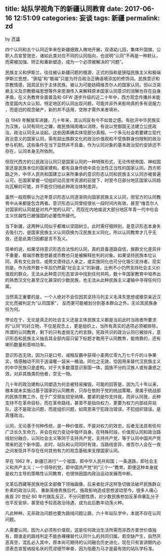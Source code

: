 title: 站队学视角下的新疆认同教育
date: 2017-06-16 12:51:09
categories: 妄谈
tags: 新疆
permalink: zd
---
by [齐谐](http://caute.net/about/)

四个认同和五个认同近年来在新疆细致入微地开展，双语幼儿园，集体升国旗，公职人员宣誓效忠，诸如此类对应不同的认同指向，也说明“认同”不再是一种默认，而需被加强、矫正和重新塑造，成为一个必须被解决的“问题”。

民族主义和伊斯兰，往往被认新疆问题的根源，正式的指称是狭隘民族主义和极端伊斯兰思想，“狭隘”和“极端”只是为符合政治正确语境添加的修饰词。民族意识和宗教情感，因其区别于主体民族，被认为可能妨碍维吾尔人的国家认同。但以泛突厥主义及宗教极端思想等外来思潮传入来解释原本国家认同意识的消解也存在自身矛盾，在义务教育全面普及和 GFW 逐步升级的近二十年中，西方观念传播并未能改变国内大众认知。特定地区的认同出现问题，可能并非外来影响真的多有说服力 ，而是旧的观念破产，新的并不适用，空隙才需外来者填补。
<!--more -->

自 1949 年解放军进疆，几十年来，其认同反有今不如昔之感。有批评中华民族实为汉族，认同有同化之嫌，故民族隔阂难以消除，有说以党御国无法建立公民政治，政治认同无从谈起。这些因素确实体现部分真相，一个多元社会若要建立现代政治意义的国家认同，需有超出族群文化的政治价值观和不受族群身份限制的政治参与机制。这些条件在当下显然并不具备，作为认同对象的基本政治契约安排还不存在，认同本身无所依附。

但现代西方的公民政治认同只是国家认同的一种特殊形式，无论传统帝国、神权国家还是民族本位的国家建构，都有自身传统中具合法性正当性的国家认同。西方邪路之外，中华人民共和国建立以来所秉承的意识形态认同和民族主义认同亦被普遍认可。在国家掌握一切组织动员宣传资源的前提下，时至今日部分地区国家认同趋向瓦解的可能，并不能仅归结此种政治体制差异。

虽然一般观察认为近年意识形态认同逐渐转向国家民族主义认同，但官方的认同教育中从来都是包含两者。意识形态认同曾经很长一段时间内有效，甚至“维吾尔人对国家的认同就是对共产党的认同”，而现在内地或说大部分地区年青一代中社会主义优越性已被强国的必要性所替代。

当下新疆，这两种认同似乎都难以坚固树立。此时需仔细辨别，是意识形态本身失去吸引力，是国家民族主义认同窃换为汉民族主义同化，所以认同教育才几乎无效，还是此类归因都是言不及义。

简单的说，如果坚持意识形态合法性的认同，真的具备道路自信，族群文化差异并不重要，极端宗教思想甚或宗教也只是被解释批判的对象。如果坚持民族本位认同，真有文化自信，或修文德待远人来之，或实施同化也可分化吸引支持者。现实则是，作为改开数十年后仍然最“社会主义”的新疆，比例不小仍然支持社会主义价值观的群众，无法从此种意识形态宣讲中找到任何共鸣，数十年国家教育中培养出的熟悉汉文化甚至汉化甚深的少数民族，也无法从此种民族主义灌输中寻得任何归属。

当然真正重要的是，一个人绝对不会仅因其坚持马列主义毛泽东思想或推崇亲近汉文化而被判定为“认同国家”， 反而更可能被划分到基本群众之外，无论其民族身份为何。

悖论在于，无论是真正的社会主义还是主体民族主义都是当前此时当政者所要求的“认同”的对立物，不仅是观念上，更是组织上，当所有真实的选项必须被排除，所谓的认同教育，剩下的只有虚弱无力的言辞。宪政共识的政治认同已被排斥，意识形态和民族主义抽去其全部内容只留下标题才敢用于认同教育，能倚靠的，还有喇叭数量和音响功率。

意识形态无效，因为只是口号，减租反霸中获得小麦两亿零九万七千斤的斗争果实，情感触动不同于送温暖一袋米一桶油。同化之无效，恰因用来替代汉民族主义的中华民族只是虚构，对于大多数潜意识家国一体，国族不分的汉族人或有蛊惑之效，对非其族类的他者，空无一物。

几十年的政治建构认同塑造为何会被轻易摧毁，可能的回答是，因为几十年以来，根本就未实施过基于国家的认同教育，只存在依附于党的统战策略，隶属于统战部的民族宗教工作，在于广交朋友招安纳降，要紧的是你支持我，而非认同我，此种支持不在革命目标，而在革命路线，甚至不是指向权力，更要为权力内部歧异站队，这不是政治问题，而是组织问题，如周恩来宁犯政治错误，不犯组织错误，是真懂政治。

认同，无论基于何种传统，是一种价值观，不是对权力的效忠，后者无法具有任何广泛长久生命力，并会在权力变动中毁坏自身。在特殊时段，价值观认同和政治路线划分融合，认同社会主义等同于支持共产党，支持共产党，等于认同中国共产党带来的这个新中国，此时，站队和认同同时有效，当路线变异，维吾尔人会在一夜之间发现并不存在任何其他有力的观念基础来支撑国家认同。

早在 1962 年，新疆已进行“一个祖国，即中华人民共和国；一条道路，即社会主义和共产主义；一个领导的党，即中国共产党“的”三个一“教育。即便这种本身就是权力主导的策略性认同教育，也很快因国内政治运动发展而中断。

文革后西藏等民族地区全部撤下领袖画像，后来者批评这样急切做法破坏民族群众朴素的政治认同， 重新笼络贵族后代，施政影响造成思想波动至今。很多人痛心疾首 20 世纪 80 年代拨乱反正，不分问题性质，对少数民族参加反革命暴乱分子也平反安排，甚至给予较高政治待遇，成为此后数年动荡火种。

凡此种种，无非政治问题也要为路线问题让路，六十年站队学中，本就不存在认同问题。

人需要认同，因为人必须有价值观，这是任何政治生活所需而非西方普世价值独有，跟谁走的路线判定不能赤裸裸替代认同什么的共同归属。若空缺产生，自然厌恶真空，混乱必入其中，原本尚可期待的认同融合历史进化，现在只有宣讲期内必须表态宣誓纳投名状的荒谬细节审查，因为指鹿为马才是最有效的站队学标准。